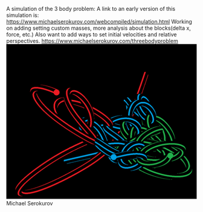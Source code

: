 A simulation of the 3 body problem:
A link to an early version of this simulation is:
https://www.michaelserokurov.com/webcompiled/simulation.html
Working on adding setting custom masses, more analysis about the blocks(delta x, force, etc.)
Also want to add ways to set initial velocities and relative perspectives.
https://www.michaelserokurov.com/threebodyproblem
![Example Screenshot](assets/3BodyProblem.png)
Michael Serokurov